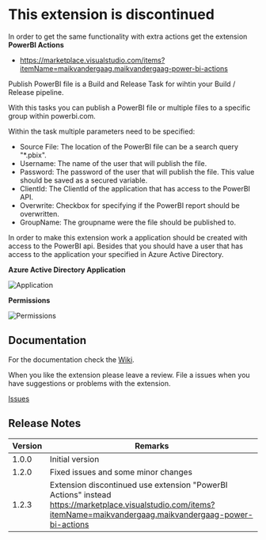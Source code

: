 # This extension is discontinued
In order to get the same functionality with extra actions get the extension **PowerBI Actions**

* https://marketplace.visualstudio.com/items?itemName=maikvandergaag.maikvandergaag-power-bi-actions

Publish PowerBI file is a Build and Release Task for wihtin your Build / Release pipeline.

With this tasks you can publish a PowerBI file or multiple files to a specific group within powerbi.com. 

Within the task multiple parameters need to be specified:
* Source File: The location of the PowerBI file can be a search query "*.pbix".
* Username: The name of the user that will publish the file.
* Password: The password of the user that will publish the file. This value should be saved as a secured variable.
* ClientId: The ClientId of the application that has access to the PowerBI API.
* Overwrite: Checkbox for specifying if the PowerBI report should be overwritten.
* GroupName: The groupname were the file should be published to. 

In order to make this extension work a application should be created with access to the PowerBI api. Besides that you should have a user that has access to the application your specified in Azure Active Directory.

**Azure Active Directory Application**

![Application](https://github.com/maikvandergaag/msft-vsts-extensions/raw/master/docs/images/application.png "Azure Active Directory Application")

**Permissions**

![Permissions](https://github.com/maikvandergaag/msft-vsts-extensions/raw/master/docs/images/permissions.png "Azure Active Directory Permissions")

## Documentation

For the documentation check the [Wiki](https://github.com/MaikvanderGaag/msft-vsts-extensions/wiki).

When you like the extension please leave a review. File a issues when you have suggestions or problems with the extension.

[Issues](https://github.com/MaikvanderGaag/msft-vsts-extensions/issues)

## Release Notes

| Version | Remarks                             |  
|---------|-------------------------------------|
| 1.0.0   | Initial version                     |
| 1.2.0   | Fixed issues and some minor changes |
| 1.2.3   | Extension discontinued use extension "PowerBI Actions" instead https://marketplace.visualstudio.com/items?itemName=maikvandergaag.maikvandergaag-power-bi-actions | 